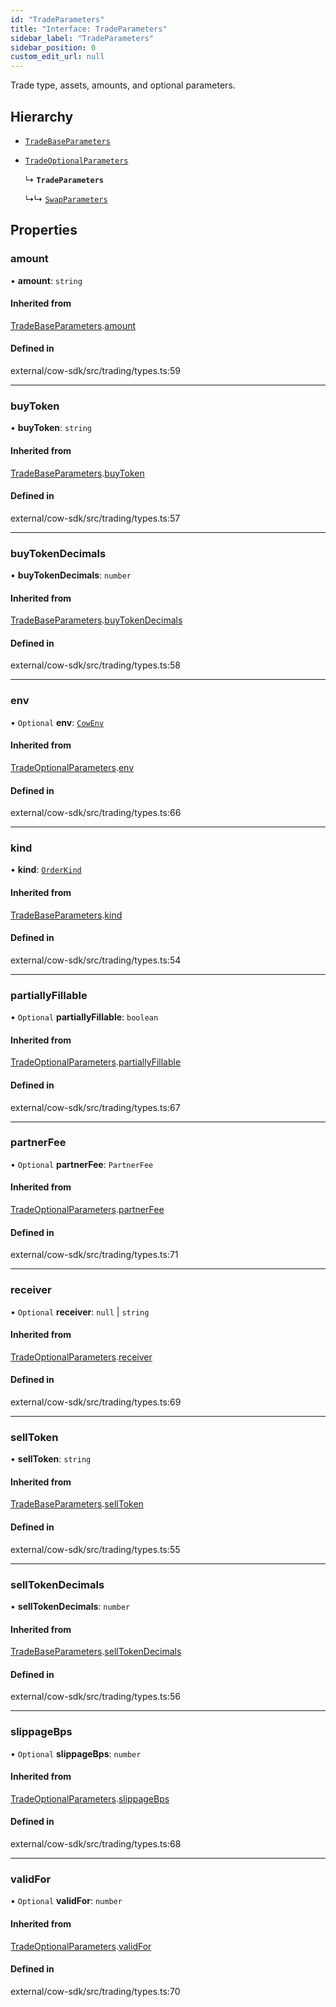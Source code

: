 ```yaml
---
id: "TradeParameters"
title: "Interface: TradeParameters"
sidebar_label: "TradeParameters"
sidebar_position: 0
custom_edit_url: null
---
```


Trade type, assets, amounts, and optional parameters.

## Hierarchy

- [`TradeBaseParameters`](TradeBaseParameters.md)

- [`TradeOptionalParameters`](TradeOptionalParameters.md)

  ↳ **`TradeParameters`**

  ↳↳ [`SwapParameters`](SwapParameters.md)

## Properties

### amount

• **amount**: `string`

#### Inherited from

[TradeBaseParameters](TradeBaseParameters.md).[amount](TradeBaseParameters.md#amount)

#### Defined in

external/cow-sdk/src/trading/types.ts:59

___

### buyToken

• **buyToken**: `string`

#### Inherited from

[TradeBaseParameters](TradeBaseParameters.md).[buyToken](TradeBaseParameters.md#buytoken)

#### Defined in

external/cow-sdk/src/trading/types.ts:57

___

### buyTokenDecimals

• **buyTokenDecimals**: `number`

#### Inherited from

[TradeBaseParameters](TradeBaseParameters.md).[buyTokenDecimals](TradeBaseParameters.md#buytokendecimals)

#### Defined in

external/cow-sdk/src/trading/types.ts:58

___

### env

• `Optional` **env**: [`CowEnv`](../modules.md#cowenv)

#### Inherited from

[TradeOptionalParameters](TradeOptionalParameters.md).[env](TradeOptionalParameters.md#env)

#### Defined in

external/cow-sdk/src/trading/types.ts:66

___

### kind

• **kind**: [`OrderKind`](../enums/OrderKind.md)

#### Inherited from

[TradeBaseParameters](TradeBaseParameters.md).[kind](TradeBaseParameters.md#kind)

#### Defined in

external/cow-sdk/src/trading/types.ts:54

___

### partiallyFillable

• `Optional` **partiallyFillable**: `boolean`

#### Inherited from

[TradeOptionalParameters](TradeOptionalParameters.md).[partiallyFillable](TradeOptionalParameters.md#partiallyfillable)

#### Defined in

external/cow-sdk/src/trading/types.ts:67

___

### partnerFee

• `Optional` **partnerFee**: `PartnerFee`

#### Inherited from

[TradeOptionalParameters](TradeOptionalParameters.md).[partnerFee](TradeOptionalParameters.md#partnerfee)

#### Defined in

external/cow-sdk/src/trading/types.ts:71

___

### receiver

• `Optional` **receiver**: ``null`` \| `string`

#### Inherited from

[TradeOptionalParameters](TradeOptionalParameters.md).[receiver](TradeOptionalParameters.md#receiver)

#### Defined in

external/cow-sdk/src/trading/types.ts:69

___

### sellToken

• **sellToken**: `string`

#### Inherited from

[TradeBaseParameters](TradeBaseParameters.md).[sellToken](TradeBaseParameters.md#selltoken)

#### Defined in

external/cow-sdk/src/trading/types.ts:55

___

### sellTokenDecimals

• **sellTokenDecimals**: `number`

#### Inherited from

[TradeBaseParameters](TradeBaseParameters.md).[sellTokenDecimals](TradeBaseParameters.md#selltokendecimals)

#### Defined in

external/cow-sdk/src/trading/types.ts:56

___

### slippageBps

• `Optional` **slippageBps**: `number`

#### Inherited from

[TradeOptionalParameters](TradeOptionalParameters.md).[slippageBps](TradeOptionalParameters.md#slippagebps)

#### Defined in

external/cow-sdk/src/trading/types.ts:68

___

### validFor

• `Optional` **validFor**: `number`

#### Inherited from

[TradeOptionalParameters](TradeOptionalParameters.md).[validFor](TradeOptionalParameters.md#validfor)

#### Defined in

external/cow-sdk/src/trading/types.ts:70
